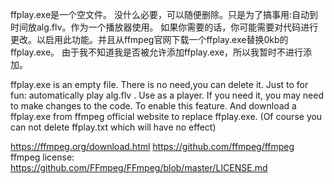 ffplay.exe是一个空文件。
没什么必要，可以随便删除。只是为了搞事用:自动到时间放alg.flv。作为一个播放器使用。
如果你需要的话，你可能需要对代码进行更改。以启用此功能。并且从ffmpeg官网下载一个ffplay.exe替换0kb的ffplay.exe。
由于我不知道我是否被允许添加ffplay.exe，所以我暂时不进行添加。


ffplay.exe is an empty file.
There is no need,you can delete it. Just to for fun: automatically play alg.flv . Use as a player.
If you need it, you may need to make changes to the code. To enable this feature. And download a ffplay.exe from ffmpeg official website to replace ffplay.exe.
(Of course you can not delete ffplay.txt which will have no effect)

https://ffmpeg.org/download.html
https://github.com/ffmpeg/ffmpeg
ffmpeg license:
https://github.com/FFmpeg/FFmpeg/blob/master/LICENSE.md
